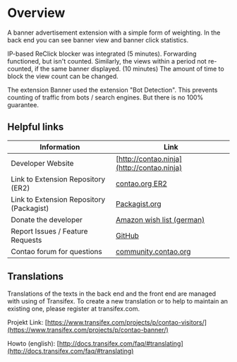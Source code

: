 # Overview

A banner advertisement extension with a simple form of weighting.
In the back end you can see banner view and banner click statistics.

IP-based ReClick blocker was integrated (5 minutes). Forwarding functioned, but isn't counted.
Similarly, the views within a period not re-counted, if the same banner displayed. (10 minutes)
The amount of time to block the view count can be changed.

The extension Banner used the extension "Bot Detection". This prevents counting
of traffic from bots / search engines. But there is no 100% guarantee.


## Helpful links

Information | Link
----------- | ----
Developer Website | [http://contao.ninja](http://contao.ninja)
Link to Extension Repository (ER2) | [contao.org ER2](https://contao.org/en/extension-list/view/banner.en.html)
Link to Extension Repository (Packagist) | [Packagist.org](https://packagist.org/packages/bugbuster/banner)
Donate the developer | [Amazon wish list (german)](http://www.amazon.de/wishlist/26HHEJOU03G76)
Report Issues / Feature Requests | [GitHub](https://github.com/BugBuster1701/banner/issues)
Contao forum for questions | [community.contao.org](https://community.contao.org/en/forumdisplay.php?143)


## Translations

Translations of the texts in the back end and the front end are managed with using of Transifex.
To create a new translation or to help to maintain an existing one, please register at transifex.com.

Projekt Link: [https://www.transifex.com/projects/p/contao-visitors/](https://www.transifex.com/projects/p/contao-banner/)

Howto (english): [http://docs.transifex.com/faq/#translating](http://docs.transifex.com/faq/#translating)
